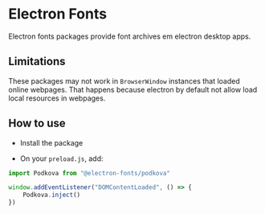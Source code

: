 # Electron Fonts

Electron fonts packages provide font archives em electron desktop apps.

## Limitations

These packages may not work in `BrowserWindow` instances that loaded online webpages. That happens because electron by default not allow load local resources in webpages.

## How to use

* Install the package

* On your `preload.js`, add:

```ts
import Podkova from "@electron-fonts/podkova"

window.addEventListener("DOMContentLoaded", () => {
    Podkova.inject()
})
```